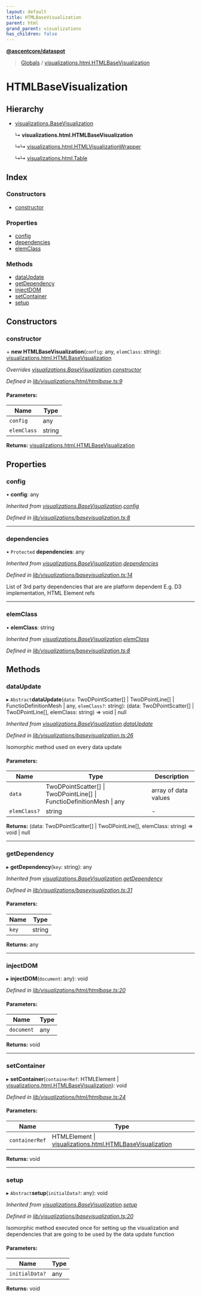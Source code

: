 ```yaml
---
layout: default
title: HTMLBaseVisualization
parent: html
grand_parent: visualizations
has_children: false
---
```


**[@ascentcore/dataspot](../README.md)**

> [Globals](../globals.md) / [visualizations.html.HTMLBaseVisualization](visualizations_html_htmlbasevisualization)

# HTMLBaseVisualization

## Hierarchy

* [visualizations.BaseVisualization](visualizations_basevisualization)

  ↳ **visualizations.html.HTMLBaseVisualization**

  ↳↳ [visualizations.html.HTMLVisualizationWrapper](visualizations_html_htmlvisualizationwrapper)

  ↳↳ [visualizations.html.Table](visualizations_html_table)

## Index

### Constructors

* [constructor](visualizations_html_htmlbasevisualization#constructor)

### Properties

* [config](visualizations_html_htmlbasevisualization#config)
* [dependencies](visualizations_html_htmlbasevisualization#dependencies)
* [elemClass](visualizations_html_htmlbasevisualization#elemclass)

### Methods

* [dataUpdate](visualizations_html_htmlbasevisualization#dataupdate)
* [getDependency](visualizations_html_htmlbasevisualization#getdependency)
* [injectDOM](visualizations_html_htmlbasevisualization#injectdom)
* [setContainer](visualizations_html_htmlbasevisualization#setcontainer)
* [setup](visualizations_html_htmlbasevisualization#setup)

## Constructors

### constructor

\+ **new HTMLBaseVisualization**(`config`: any, `elemClass`: string): [visualizations.html.HTMLBaseVisualization](visualizations_html_htmlbasevisualization)

*Overrides [visualizations.BaseVisualization](visualizations_basevisualization).[constructor](visualizations_basevisualization#constructor)*

*Defined in [lib/visualizations/html/htmlbase.ts:9](https://github.com/ascentcore/dataspot/blob/5151dd9/lib/visualizations/html/htmlbase.ts#L9)*

#### Parameters:

Name | Type |
------ | ------ |
`config` | any |
`elemClass` | string |

**Returns:** [visualizations.html.HTMLBaseVisualization](visualizations_html_htmlbasevisualization)

## Properties

### config

•  **config**: any

*Inherited from [visualizations.BaseVisualization](visualizations_basevisualization).[config](visualizations_basevisualization#config)*

*Defined in [lib/visualizations/basevisualization.ts:8](https://github.com/ascentcore/dataspot/blob/5151dd9/lib/visualizations/basevisualization.ts#L8)*

___

### dependencies

• `Protected` **dependencies**: any

*Inherited from [visualizations.BaseVisualization](visualizations_basevisualization).[dependencies](visualizations_basevisualization#dependencies)*

*Defined in [lib/visualizations/basevisualization.ts:14](https://github.com/ascentcore/dataspot/blob/5151dd9/lib/visualizations/basevisualization.ts#L14)*

List of 3rd party dependencies that are are platform dependent
E.g. D3 implementation, HTML Element refs

___

### elemClass

•  **elemClass**: string

*Inherited from [visualizations.BaseVisualization](visualizations_basevisualization).[elemClass](visualizations_basevisualization#elemclass)*

*Defined in [lib/visualizations/basevisualization.ts:8](https://github.com/ascentcore/dataspot/blob/5151dd9/lib/visualizations/basevisualization.ts#L8)*

## Methods

### dataUpdate

▸ `Abstract`**dataUpdate**(`data`: TwoDPointScatter[] \| TwoDPointLine[] \| FunctioDefinitionMesh \| any, `elemClass?`: string): (data: TwoDPointScatter[] \| TwoDPointLine[], elemClass: string) => void \| null

*Inherited from [visualizations.BaseVisualization](visualizations_basevisualization).[dataUpdate](visualizations_basevisualization#dataupdate)*

*Defined in [lib/visualizations/basevisualization.ts:26](https://github.com/ascentcore/dataspot/blob/5151dd9/lib/visualizations/basevisualization.ts#L26)*

Isomorphic method used on every data update

#### Parameters:

Name | Type | Description |
------ | ------ | ------ |
`data` | TwoDPointScatter[] \| TwoDPointLine[] \| FunctioDefinitionMesh \| any | array of data values  |
`elemClass?` | string | - |

**Returns:** (data: TwoDPointScatter[] \| TwoDPointLine[], elemClass: string) => void \| null

___

### getDependency

▸ **getDependency**(`key`: string): any

*Inherited from [visualizations.BaseVisualization](visualizations_basevisualization).[getDependency](visualizations_basevisualization#getdependency)*

*Defined in [lib/visualizations/basevisualization.ts:31](https://github.com/ascentcore/dataspot/blob/5151dd9/lib/visualizations/basevisualization.ts#L31)*

#### Parameters:

Name | Type |
------ | ------ |
`key` | string |

**Returns:** any

___

### injectDOM

▸ **injectDOM**(`document`: any): void

*Defined in [lib/visualizations/html/htmlbase.ts:20](https://github.com/ascentcore/dataspot/blob/5151dd9/lib/visualizations/html/htmlbase.ts#L20)*

#### Parameters:

Name | Type |
------ | ------ |
`document` | any |

**Returns:** void

___

### setContainer

▸ **setContainer**(`containerRef`: HTMLElement \| [visualizations.html.HTMLBaseVisualization](visualizations_html_htmlbasevisualization)): void

*Defined in [lib/visualizations/html/htmlbase.ts:24](https://github.com/ascentcore/dataspot/blob/5151dd9/lib/visualizations/html/htmlbase.ts#L24)*

#### Parameters:

Name | Type |
------ | ------ |
`containerRef` | HTMLElement \| [visualizations.html.HTMLBaseVisualization](visualizations_html_htmlbasevisualization) |

**Returns:** void

___

### setup

▸ `Abstract`**setup**(`initialData?`: any): void

*Inherited from [visualizations.BaseVisualization](visualizations_basevisualization).[setup](visualizations_basevisualization#setup)*

*Defined in [lib/visualizations/basevisualization.ts:20](https://github.com/ascentcore/dataspot/blob/5151dd9/lib/visualizations/basevisualization.ts#L20)*

Isomorphic method executed once for setting up the visualization and dependencies
that are going to be used by the data update function

#### Parameters:

Name | Type |
------ | ------ |
`initialData?` | any |

**Returns:** void
